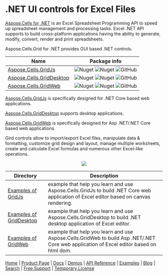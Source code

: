# .NET UI controls for Excel Files

[Aspose.Cells for .NET](https://products.aspose.com/cells/net) is an Excel Spreadsheet Programming API to speed up spreadsheet management and processing tasks. Excel .NET API supports to build cross-platform applications having the ability to generate, modify, convert, render and print spreadsheets.

Aspose.Cells.Grid for .NET  provides GUI based .NET controls.

Name | Package info
--------- | -----------
[Aspose.Cells.GridJs](https://www.nuget.org/packages/Aspose.Cells.GridJs)  |  ![Nuget](https://img.shields.io/nuget/v/Aspose.Cells.GridJs ) ![Nuget](https://img.shields.io/nuget/dt/Aspose.Cells.GridJs ) ![GitHub](https://img.shields.io/github/license/aspose-cells/Aspose.Cells-for-.NET)
[Aspose.Cells.GridDesktop](https://www.nuget.org/packages/Aspose.Cells.GridDesktop)  |  ![Nuget](https://img.shields.io/nuget/v/Aspose.Cells.GridDesktop ) ![Nuget](https://img.shields.io/nuget/dt/Aspose.Cells.GridDesktop ) ![GitHub](https://img.shields.io/github/license/aspose-cells/Aspose.Cells-for-.NET)
[Aspose.Cells.GridWeb](https://www.nuget.org/packages/Aspose.Cells.GridWeb)  |  ![Nuget](https://img.shields.io/nuget/v/Aspose.Cells.GridWeb ) ![Nuget](https://img.shields.io/nuget/dt/Aspose.Cells.GridWeb ) ![GitHub](https://img.shields.io/github/license/aspose-cells/Aspose.Cells-for-.NET)

[Aspose.Cells.GridJs](https://docs.aspose.com/cells/net/aspose-cells-gridjs/basics/) is specifically designed for .NET Core based web applications.

[Aspose.Cells.GridDesktop](https://docs.aspose.com/cells/net/how-to-use-aspose-cells-griddesktop/) supports desktop applications.   

[Aspose.Cells.GridWeb](https://docs.aspose.com/cells/net/how-to-use-aspose-cells-gridweb-with-net-core/) is specifically designed for Asp .NET/.NET Core based web applications.

Gird controls allow to import/export Excel files, manipulate data & formatting, customize grid design and layout, manage multiple worksheets, create and calculate Excel formulas and numerous other Excel-like operations.

<p align="center">
  <a title="Download ZIP" href="https://github.com/aspose-cells/Aspose.Cells-for-.NET/archive/master.zip">
    <img src="http://i.imgur.com/hwNhrGZ.png" />
  </a>
</p>

Directory | Description
--------- | -----------
[Examples of GridJs](Examples_GridJs)  |example that help you learn and use Aspose.Cells.GridJs to build .NET Core web application of Excel editor based on canvas rendering. 
[Examples of GridDesktop](Examples_GridDesktop)  |example that help you learn and use Aspose.Cells.GridDesktop to build .NET desktop application of Excel editor.
[Examples of GridWeb](Examples_GridWeb)  |example that help you learn and use Aspose.Cells.GridWeb to build Asp .NET/.NET Core web application of Excel editor based on html dom. 
 
 

[Home](https://www.aspose.com/) | [Product Page](https://products.aspose.com/cells/net) | [Docs](https://docs.aspose.com/cells/net/ui-components/) | [Demos](https://products.aspose.app/cells/family) | [API Reference](https://apireference.aspose.com/cells/net) | [Examples](https://github.com/aspose-cells/Aspose.Cells.Grid-for-.NET) | [Blog](https://blog.aspose.com/category/cells/) | [Search](https://search.aspose.com/) | [Free Support](https://forum.aspose.com/c/cells) |  [Temporary License](https://purchase.aspose.com/temporary-license)
